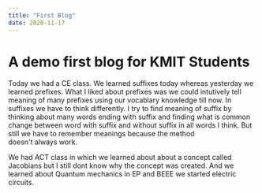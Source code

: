 ```yaml
---
title: "First Blog"
date: 2020-11-17
---
```


# A demo first blog for KMIT Students

  Today we had a CE class. We learned suffixes today whereas yesterday we learned prefixes. What I liked about prefixes was we could intutively tell meaning of many prefixes using our vocablary knowledge till now. In suffixes we  have to think differently. I try to find meaning of suffix by thinking about many words ending with suffix and finding what is common change between word with suffix and without suffix in all words I think. But still we have to remember meanings because the method doesn't always work.  
  
  We had ACT class in which we learned about about a concept called Jacobians but I still dont know why the concept was created. And we learned about Quantum mechanics in EP and BEEE we started electric circuits.
